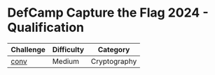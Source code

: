 # DefCamp Capture the Flag 2024 - Qualification

| Challenge  | Difficulty | Category |
| ------------- | ------------- | ------------- |
| [conv](conv/) | Medium  | Cryptography  |